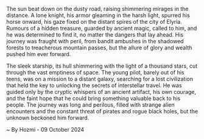 
The sun beat down on the dusty road, raising shimmering mirages in the distance.  A lone knight, his armor gleaming in the harsh light, spurred his horse onward, his gaze fixed on the distant spires of the city of Elyria.  Rumours of a hidden treasure, guarded by ancient magic, called to him, and he was determined to find it, no matter the dangers that lay ahead.  His journey was fraught with peril, from bandit ambushes in the shadowed forests to treacherous mountain passes, but the allure of glory and wealth pushed him ever forward.

The sleek starship, its hull shimmering with the light of a thousand stars, cut through the vast emptiness of space.  The young pilot, barely out of his teens,  was on a mission to a distant galaxy, searching for a lost civilization that held the key to unlocking the secrets of interstellar travel.  He was guided only by the cryptic whispers of an ancient artifact, his own courage, and the faint hope that he could bring something valuable back to his people.  The journey was long and perilous, filled with strange alien encounters and the constant threat of pirates and rogue black holes, but the unknown beckoned him forward. 

~ By Hozmi - 09 October 2024
